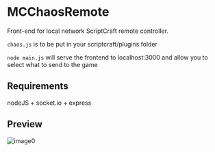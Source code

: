 # MCChaosRemote
Front-end for local network ScriptCraft remote controller.

```` chaos.js ````  is to be put in your scriptcraft/plugins folder

```` node main.js ```` will serve the frontend to localhost:3000 and allow you to select what to send to the game



## Requirements 

nodeJS + socket.io + express 

## Preview 
![image0](https://github.com/edn0/MCChaosRemote/assets/28689584/6b081fb5-7dab-4773-bdca-e7e0cdce112b)
